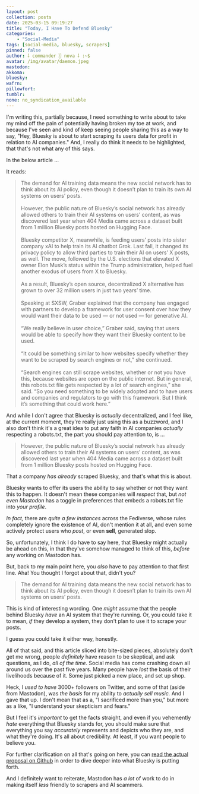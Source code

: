 ```yaml
---
layout: post
collection: posts
date: 2025-03-15 09:19:27
title: "Today, I Have To Defend Bluesky"
categories:
    - "Social-Media"
tags: [social-media, bluesky, scrapers]
pinned: false
author: ⸸ commander ░ nova ⸸ :~$
avatar: /img/avatar/daemon.jpeg
mastodon: 
akkoma: 
bluesky: 
wafrn: 
pillowfort: 
tumblr: 
none: no_syndication_available 
---
```

I'm writing this, partially because, I need something to write about to take my mind off the pain of potentially having broken my toe at work, and because I've seen and kind of keep seeing people sharing this as a way to say, "Hey, Bluesky is about to start scraping its users data for profit in relation to AI companies." And, I really do think it needs to be highlighted, that that's not what any of this says.

In the below article ...

<div class="link-preview" data-url="https://techcrunch.com/2025/03/10/bluesky-is-weighing-a-proposal-that-gives-users-consent-over-how-their-data-is-used-for-ai/"></div>

It reads:

<blockquote>
The demand for AI training data means the new social network has to think about its AI policy, even though it doesn’t plan to train its own AI systems on users’ posts.
<br /><br />
However, the public nature of Bluesky’s social network has already allowed others to train their AI systems on users’ content, as was discovered last year when 404 Media came across a dataset built from 1 million Bluesky posts hosted on Hugging Face.
<br /><br />
Bluesky competitor X, meanwhile, is feeding users’ posts into sister company xAI to help train its AI chatbot Grok. Last fall, it changed its privacy policy to allow third parties to train their AI on users’ X posts, as well. The move, followed by the U.S. elections that elevated X owner Elon Musk’s status within the Trump administration, helped fuel another exodus of users from X to Bluesky.
<br /><br />
As a result, Bluesky’s open source, decentralized X alternative has grown to over 32 million users in just two years’ time.
<br /><br />
Speaking at SXSW, Graber explained that the company has engaged with partners to develop a framework for user consent over how they would want their data to be used — or not used — for generative AI.
<br /><br />
“We really believe in user choice,” Graber said, saying that users would be able to specify how they want their Bluesky content to be used.
<br /><br />
“It could be something similar to how websites specify whether they want to be scraped by search engines or not,” she continued.
<br /><br />
“Search engines can still scrape websites, whether or not you have this, because websites are open on the public internet. But in general, this robots.txt file gets respected by a lot of search engines,” she said. “So you need something to be widely adopted and to have users and companies and regulators to go with this framework. But I think it’s something that could work here.”
</blockquote>

And while I don't agree that Bluesky is *actually* decentralized, and I feel like, at the current moment, they're really just using this as a buzzword, and I also don't think it's a great idea to put any faith in AI companies *actually* respecting a robots.txt, the part you should pay attention to, is ...

<blockquote>
However, the public nature of Bluesky’s social network has already allowed others to train their AI systems on users’ content, as was discovered last year when 404 Media came across a dataset built from 1 million Bluesky posts hosted on Hugging Face.
</blockquote>

That a company *has already* scraped Bluesky, and that's what this is about.

Bluesky wants to offer its users the ability to say whether or not they want this to happen. It doesn't mean these companies will *respect* that, but *not even Mastodon* has a toggle in preferences that embeds a robots.txt file into *your profile*.

*In fact,* there are *quite a few instances* across the Fediverse, whose rules completely ignore the existence of AI, don't mention it at all, and even some actively protect users who *post*, or even **sell**, generated slop.

So, unfortunately, I think I do have to say here, that Bluesky might actually be ahead on this, in that they've somehow managed to think of this, *before* any working on Mastodon has.

But, back to my main point here, you *also* have to pay attention to that first line. Aha! You thought I forgot about that, didn't you?

<blockquote>
The demand for AI training data means the new social network has to think about its AI policy, even though it doesn’t plan to train its own AI systems on users’ posts.</blockquote>

This is kind of interesting wording. One *might* assume that the people behind Bluesky *have* an AI system that they're running. Or, you could take it to mean, *if* they develop a system, they don't plan to use it to scrape your posts.

I guess you could take it either way, honestly.

All of that said, and this article sliced into bite-sized pieces, absolutely don't get me wrong, people *definitely* have reason to be skeptical, and ask questions, as I do, *all of the time*. Social media has come crashing down all around us over the past five years. Many people have *lost* the basis of their livelihoods because of it. Some just picked a new place, and set up shop.

Heck, I *used to have* 3000+ followers on Twitter, and some of that (aside from Mastodon), was *the basis* for my ability to *actually sell music.* And I gave that up. I don't mean that as a, "I sacrificed more than you," but more as a like, "I understand your skepticism and fears."

But I feel it's *important* to get the facts straight, and even if you vehemently *hate* everything that Bluesky stands for, you should make sure that everything you say *accurately* represents and depicts who they are, and what they're doing. It's all about credibility. At least, if you want people to believe you.

For further clarification on all that's going on here, you can <a href="https://github.com/bluesky-social/proposals/tree/main/0008-user-intents" target="_blank">read the actual proposal on Github</a> in order to dive deeper into what Bluesky is putting forth.

And I definitely want to reiterate, Mastodon has *a lot* of work to do in making itself *less* friendly to scrapers and AI scammers.